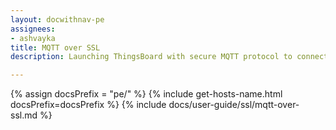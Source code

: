```yaml
---
layout: docwithnav-pe
assignees:
- ashvayka
title: MQTT over SSL
description: Launching ThingsBoard with secure MQTT protocol to connect your IoT devices and projects.

---
```


{% assign docsPrefix = "pe/" %}
{% include get-hosts-name.html docsPrefix=docsPrefix %}
{% include docs/user-guide/ssl/mqtt-over-ssl.md %}